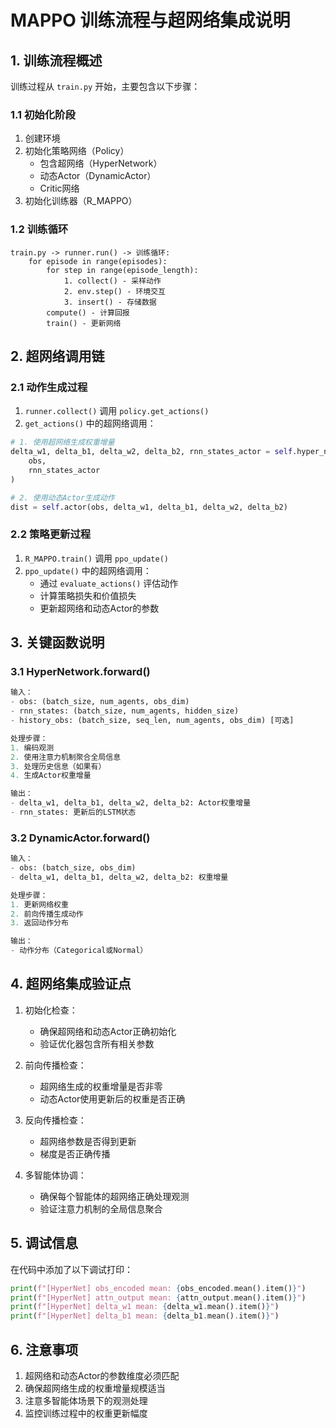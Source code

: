 # MAPPO 训练流程与超网络集成说明

## 1. 训练流程概述

训练过程从 `train.py` 开始，主要包含以下步骤：

### 1.1 初始化阶段
1. 创建环境
2. 初始化策略网络（Policy）
   - 包含超网络（HyperNetwork）
   - 动态Actor（DynamicActor）
   - Critic网络
3. 初始化训练器（R_MAPPO）

### 1.2 训练循环
```
train.py -> runner.run() -> 训练循环:
    for episode in range(episodes):
        for step in range(episode_length):
            1. collect() - 采样动作
            2. env.step() - 环境交互
            3. insert() - 存储数据
        compute() - 计算回报
        train() - 更新网络
```

## 2. 超网络调用链

### 2.1 动作生成过程
1. `runner.collect()` 调用 `policy.get_actions()`
2. `get_actions()` 中的超网络调用：
```python
# 1. 使用超网络生成权重增量
delta_w1, delta_b1, delta_w2, delta_b2, rnn_states_actor = self.hyper_net(
    obs, 
    rnn_states_actor
)

# 2. 使用动态Actor生成动作
dist = self.actor(obs, delta_w1, delta_b1, delta_w2, delta_b2)
```

### 2.2 策略更新过程
1. `R_MAPPO.train()` 调用 `ppo_update()`
2. `ppo_update()` 中的超网络调用：
   - 通过 `evaluate_actions()` 评估动作
   - 计算策略损失和价值损失
   - 更新超网络和动态Actor的参数

## 3. 关键函数说明

### 3.1 HyperNetwork.forward()
```python
输入：
- obs: (batch_size, num_agents, obs_dim)
- rnn_states: (batch_size, num_agents, hidden_size)
- history_obs: (batch_size, seq_len, num_agents, obs_dim) [可选]

处理步骤：
1. 编码观测
2. 使用注意力机制聚合全局信息
3. 处理历史信息（如果有）
4. 生成Actor权重增量

输出：
- delta_w1, delta_b1, delta_w2, delta_b2: Actor权重增量
- rnn_states: 更新后的LSTM状态
```

### 3.2 DynamicActor.forward()
```python
输入：
- obs: (batch_size, obs_dim)
- delta_w1, delta_b1, delta_w2, delta_b2: 权重增量

处理步骤：
1. 更新网络权重
2. 前向传播生成动作
3. 返回动作分布

输出：
- 动作分布（Categorical或Normal）
```

## 4. 超网络集成验证点

1. 初始化检查：
   - 确保超网络和动态Actor正确初始化
   - 验证优化器包含所有相关参数

2. 前向传播检查：
   - 超网络生成的权重增量是否非零
   - 动态Actor使用更新后的权重是否正确

3. 反向传播检查：
   - 超网络参数是否得到更新
   - 梯度是否正确传播

4. 多智能体协调：
   - 确保每个智能体的超网络正确处理观测
   - 验证注意力机制的全局信息聚合

## 5. 调试信息

在代码中添加了以下调试打印：
```python
print(f"[HyperNet] obs_encoded mean: {obs_encoded.mean().item()}")
print(f"[HyperNet] attn_output mean: {attn_output.mean().item()}")
print(f"[HyperNet] delta_w1 mean: {delta_w1.mean().item()}")
print(f"[HyperNet] delta_b1 mean: {delta_b1.mean().item()}")
```

## 6. 注意事项

1. 超网络和动态Actor的参数维度必须匹配
2. 确保超网络生成的权重增量规模适当
3. 注意多智能体场景下的观测处理
4. 监控训练过程中的权重更新幅度 